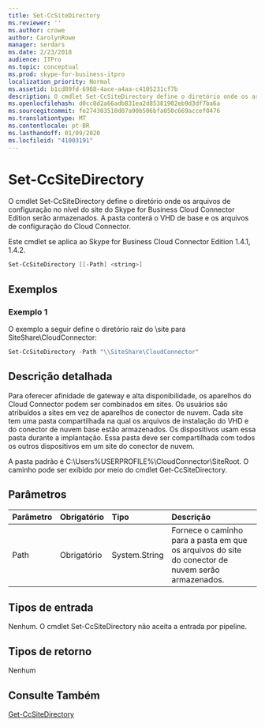 ```yaml
---
title: Set-CcSiteDirectory
ms.reviewer: ''
ms.author: crowe
author: CarolynRowe
manager: serdars
ms.date: 2/23/2018
audience: ITPro
ms.topic: conceptual
ms.prod: skype-for-business-itpro
localization_priority: Normal
ms.assetid: b1cd89fd-6968-4ace-a4aa-c4105231cf7b
description: O cmdlet Set-CcSiteDirectory define o diretório onde os arquivos de configuração no nível do site do Skype for Business Cloud Connector Edition serão armazenados. A pasta conterá o VHD de base e os arquivos de configuração do Cloud Connector.
ms.openlocfilehash: d0cc8d2a66adb831ea2d85381902eb9d3df7ba6a
ms.sourcegitcommit: fe274303510d07a90b506bfa050c669accef0476
ms.translationtype: MT
ms.contentlocale: pt-BR
ms.lasthandoff: 01/09/2020
ms.locfileid: "41003191"
---
```

# <a name="set-ccsitedirectory"></a>Set-CcSiteDirectory
 
O cmdlet Set-CcSiteDirectory define o diretório onde os arquivos de configuração no nível do site do Skype for Business Cloud Connector Edition serão armazenados. A pasta conterá o VHD de base e os arquivos de configuração do Cloud Connector.
  
Este cmdlet se aplica ao Skype for Business Cloud Connector Edition 1.4.1, 1.4.2.
  
```powershell
Set-CcSiteDirectory [[-Path] <string>]
```

## <a name="examples"></a>Exemplos
<a name="Examples"> </a>

### <a name="example-1"></a>Exemplo 1

O exemplo a seguir define o diretório raiz do \\site para SiteShare\CloudConnector:
  
```powershell
Set-CcSiteDirectory -Path "\\SiteShare\CloudConnector"
```

## <a name="detailed-description"></a>Descrição detalhada
<a name="DetailedDescription"> </a>

Para oferecer afinidade de gateway e alta disponibilidade, os aparelhos do Cloud Connector podem ser combinados em sites. Os usuários são atribuídos a sites em vez de aparelhos de conector de nuvem. Cada site tem uma pasta compartilhada na qual os arquivos de instalação do VHD e do conector de nuvem base estão armazenados. Os dispositivos usam essa pasta durante a implantação. Essa pasta deve ser compartilhada com todos os outros dispositivos em um site do conector de nuvem.
  
A pasta padrão é C:\Users\%USERPROFILE%\CloudConnector\SiteRoot. O caminho pode ser exibido por meio do cmdlet Get-CcSiteDirectory.
  
## <a name="parameters"></a>Parâmetros
<a name="DetailedDescription"> </a>

|**Parâmetro**|**Obrigatório**|**Tipo**|**Descrição**|
|:-----|:-----|:-----|:-----|
| Path <br/> | Obrigatório <br/> | System.String <br/> |Fornece o caminho para a pasta em que os arquivos do site do conector de nuvem serão armazenados.  <br/> |
   
## <a name="input-types"></a>Tipos de entrada
<a name="InputTypes"> </a>

Nenhum. O cmdlet Set-CcSiteDirectory não aceita a entrada por pipeline.
  
## <a name="return-types"></a>Tipos de retorno
<a name="ReturnTypes"> </a>

Nenhum
  
## <a name="see-also"></a>Consulte Também
<a name="ReturnTypes"> </a>

[Get-CcSiteDirectory](get-ccsitedirectory.md)
  

